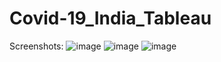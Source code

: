 # Covid-19_India_Tableau

Screenshots:
![image](https://github.com/varundeepakgudhe/Covid-19_India_Tableau/assets/112991463/956c6495-8240-4fdd-8eff-e4e565a9e0d3)
![image](https://github.com/varundeepakgudhe/Covid-19_India_Tableau/assets/112991463/0b2abbe3-d050-4f57-bae6-143f6e825bdf)
![image](https://github.com/varundeepakgudhe/Covid-19_India_Tableau/assets/112991463/48277811-0c92-4a4f-9916-39a2a24eb56e)
